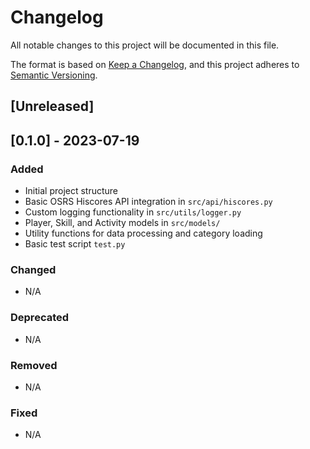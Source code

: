 # Changelog
All notable changes to this project will be documented in this file.

The format is based on [Keep a Changelog](https://keepachangelog.com/en/1.0.0/),
and this project adheres to [Semantic Versioning](https://semver.org/spec/v2.0.0.html).

## [Unreleased]

## [0.1.0] - 2023-07-19
### Added
- Initial project structure
- Basic OSRS Hiscores API integration in `src/api/hiscores.py`
- Custom logging functionality in `src/utils/logger.py`
- Player, Skill, and Activity models in `src/models/`
- Utility functions for data processing and category loading
- Basic test script `test.py`

### Changed
- N/A

### Deprecated
- N/A

### Removed
- N/A

### Fixed
- N/A